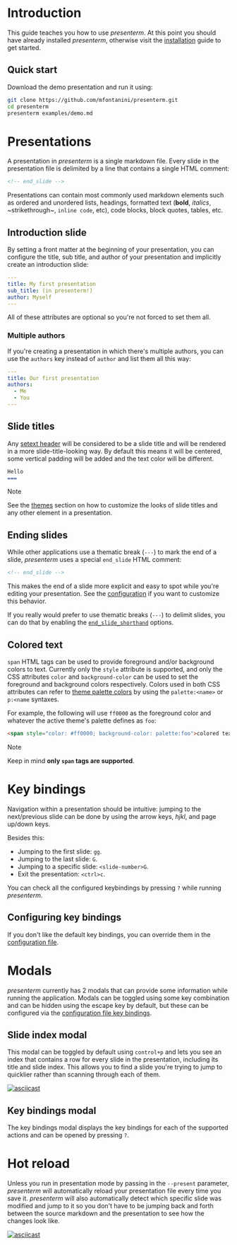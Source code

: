 # Introduction

This guide teaches you how to use _presenterm_. At this point you should have already installed _presenterm_, otherwise 
visit the [installation](../installation.md) guide to get started.

## Quick start

Download the demo presentation and run it using:

```bash
git clone https://github.com/mfontanini/presenterm.git
cd presenterm
presenterm examples/demo.md
```

# Presentations

A presentation in _presenterm_ is a single markdown file. Every slide in the presentation file is delimited by a line 
that contains a single HTML comment:

```html
<!-- end_slide -->
```

Presentations can contain most commonly used markdown elements such as ordered and unordered lists, headings, formatted 
text (**bold**, _italics_, ~strikethrough~, `inline code`, etc), code blocks, block quotes, tables, etc.

## Introduction slide

By setting a front matter at the beginning of your presentation, you can configure the title, sub title, and author of 
your presentation and implicitly create an introduction slide:

```yaml
---
title: My first presentation
sub_title: (in presenterm!)
author: Myself
---
```

All of these attributes are optional so you're not forced to set them all.

### Multiple authors

If you're creating a presentation in which there's multiple authors, you can use the `authors` key instead of `author`
and list them all this way:

```yaml
---
title: Our first presentation
authors:
  - Me
  - You
---
```

## Slide titles

Any [setext header](https://spec.commonmark.org/0.30/#setext-headings) will be considered to be a slide title and will 
be rendered in a more slide-title-looking way. By default this means it will be centered, some vertical padding will be 
added and the text color will be different.

~~~markdown
Hello
===
~~~

> [!note]
> See the [themes](themes/introduction.md) section on how to customize the looks of slide titles and any other element 
> in a presentation.

## Ending slides

While other applications use a thematic break (`---`) to mark the end of a slide, _presenterm_ uses a special 
`end_slide` HTML comment:

```html
<!-- end_slide -->
```

This makes the end of a slide more explicit and easy to spot while you're editing your presentation. See the 
[configuration](../configuration/options.md#implicit_slide_ends) if you want to customize this behavior.

If you really would prefer to use thematic breaks (`---`) to delimit slides, you can do that by enabling the 
[`end_slide_shorthand`](../configuration/options.md#end_slide_shorthand) options.

## Colored text

`span` HTML tags can be used to provide foreground and/or background colors to text. Currently only the `style` 
attribute is supported, and only the CSS attributes `color` and `background-color` can be used to set the foreground and 
background colors respectively. Colors used in both CSS attributes can refer to [theme palette 
colors](themes/definition.md#color-palette) by using the `palette:<name>` or `p:<name` syntaxes.

For example, the following will use `ff0000` as the foreground color and whatever the active theme's palette defines as 
`foo`:

```markdown
<span style="color: #ff0000; background-color: palette:foo">colored text!</span>
```

> [!note]
> Keep in mind **only `span` tags are supported**.

# Key bindings

Navigation within a presentation should be intuitive: jumping to the next/previous slide can be done by using the arrow 
keys, _hjkl_, and page up/down keys.

Besides this:

* Jumping to the first slide: `gg`.
* Jumping to the last slide: `G`.
* Jumping to a specific slide: `<slide-number>G`.
* Exit the presentation: `<ctrl>c`.

You can check all the configured keybindings by pressing `?` while running _presenterm_.

## Configuring key bindings

If you don't like the default key bindings, you can override them in the [configuration 
file](../configuration/settings.md#key-bindings).

# Modals

_presenterm_ currently has 2 modals that can provide some information while running the application. Modals can be 
toggled using some key combination and can be hidden using the escape key by default, but these can be configured via 
the [configuration file key bindings](../configuration/settings.md#key-bindings).

## Slide index modal

This modal can be toggled by default using `control+p` and lets you see an index that contains a row for every slide in 
the presentation, including its title and slide index. This allows you to find a slide you're trying to jump to 
quicklier rather than scanning through each of them.

[![asciicast](https://asciinema.org/a/1VgRxVIEyLrMmq6OZ3oKx4PGi.svg)](https://asciinema.org/a/1VgRxVIEyLrMmq6OZ3oKx4PGi)

## Key bindings modal

The key bindings modal displays the key bindings for each of the supported actions and can be opened by pressing `?`.

# Hot reload

Unless you run in presentation mode by passing in the `--present` parameter, _presenterm_ will automatically reload your 
presentation file every time you save it. _presenterm_ will also automatically detect which specific slide was modified 
and jump to it so you don't have to be jumping back and forth between the source markdown and the presentation to see 
how the changes look like.

[![asciicast](https://asciinema.org/a/bu9ITs8KhaQK5OdDWnPwUYKu3.svg)](https://asciinema.org/a/bu9ITs8KhaQK5OdDWnPwUYKu3)

